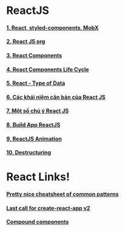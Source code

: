 # ReactJS

#### [1. React, styled-components, MobX](https://sizzy.co/?url=https%3A%2F%2Fpreactjs.com)

#### [2. React JS org](https://github.com/daodc/Front-End-Develop-Technicals/blob/master/Reactjs-org.md)

#### [3. React Components](https://github.com/daodc/Front-End-Develop-Technicals/blob/master/Reactjs-components.md)

#### [4. React Components Life Cycle](https://github.com/daodc/Front-End-Develop-Technicals/blob/master/Reactjs-components-life-cycle.md)

#### [5. React - Type of Data](https://github.com/daodc/Front-End-Develop-Technicals/blob/master/Reactjs-type.md)

#### [6. Các khái niệm căn bản của React JS](https://github.com/daodc/Front-End-Develop-Technicals/blob/master/Reactjs-concept.md)

#### [7. Một số chú ý React JS](https://github.com/daodc/Front-End-Develop-Technicals/blob/master/Reactjs-remark.md)

#### [8. Build App ReactJS](https://github.com/daodc/Front-End-Develop-Technicals/blob/master/Reactjs-build-app.md)

#### [9. ReactJS Animation](https://github.com/drcmda/react-spring)

#### [10. Destructuring](http://exploringjs.com/es6/ch_destructuring.html)

# React Links!

#### [Pretty nice cheatsheet of common patterns](https://buff.ly/2R6bHF5)

#### [Last call for create-react-app v2](https://buff.ly/2DGs88p)

#### [Compound components](https://buff.ly/2DevfnV)
